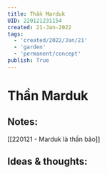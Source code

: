 ```yaml
---
title: Thần Marduk
UID: 220121231154
created: 21-Jan-2022
tags:
  - 'created/2022/Jan/21'
  - 'garden'
  - 'permanent/concept'
publish: True
---
```

# Thần Marduk

## Notes:

[[220121 - Marduk là thần bão]]

## Ideas & thoughts:


